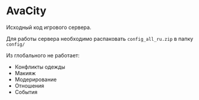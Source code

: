 # AvaCity
Исходный код игрового сервера.

Для работы сервера необходимо распаковать `config_all_ru.zip` в папку `config/`

Из глобального не работает:
- Конфликты одежды
- Макияж
- Модерирование
- Отношения
- События
